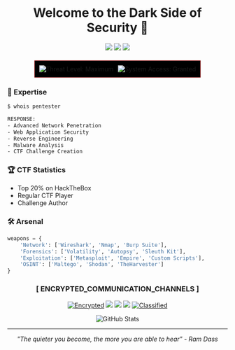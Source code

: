 <h1 align="center">Welcome to the Dark Side of Security 🔐</h1>

<p align="center">
  <img src="https://img.shields.io/badge/Role-Penetration%20Tester-800000">
  <img src="https://img.shields.io/badge/Focus-Red%20Team-800000">
  <img src="https://img.shields.io/badge/CTF-Active%20Player-800000">
</p>

<!-- Dark Metrics -->
<div style="
  background-color: #000000; 
  border: 1px solid #800000; 
  padding: 10px; 
  display: flex; 
  justify-content: center; 
  align-items: center; 
  gap: 10px; margin: 20px auto;
  width: fit-content;">
  
  <img src="https://img.shields.io/badge/THREAT%20LEVEL-MAXIMUM-800000?style=for-the-badge&logo=hackaday&logoColor=800000" alt="Threat Level: Maximum">
  <img src="https://img.shields.io/badge/SYSTEM%20ACCESS-GRANTED-800000?style=for-the-badge&logo=tor-browser&logoColor=800000" alt="System Access: Granted">
</div>

### 🎯 Expertise

```bash
$ whois pentester

RESPONSE:
- Advanced Network Penetration
- Web Application Security
- Reverse Engineering
- Malware Analysis
- CTF Challenge Creation
```

### 🏆 CTF Statistics
- Top 20% on HackTheBox
- Regular CTF Player
- Challenge Author

### 🛠 Arsenal
```python
weapons = {
    'Network': ['Wireshark', 'Nmap', 'Burp Suite'],
    'Forensics': ['Volatility', 'Autopsy', 'Sleuth Kit'],
    'Exploitation': ['Metasploit', 'Empire', 'Custom Scripts'],
    'OSINT': ['Maltego', 'Shodan', 'TheHarvester']
}
```
<!-- Encrypted Channels -->
<div align="center">

### [ ENCRYPTED_COMMUNICATION_CHANNELS ]

[![Encrypted](https://img.shields.io/badge/-ENCRYPTED-000000?style=for-the-badge&logo=tor-browser&logoColor=800000)](https://[REDACTED])
[![](https://img.shields.io/badge/BITCOIN_WALLET-black?style=for-the-badge&logo=bitcoin&logoColor=FF0000)](https://www.blockchain.com/btc/address/bc1qj3hdsk2tfkghzlt7n9pxrv9aackfydhyy0tvfx5r3ejzts7ezt3sz8q284)
[![](https://img.shields.io/badge/PROTONMAIL-black?style=for-the-badge&logo=protonmail&logoColor=FF0000)](mailto:muqrni@proton.me)
[![](https://img.shields.io/badge/TELEGRAM-black?style=for-the-badge&logo=telegram&logoColor=FF0000)](https://t.me/munx64)
[![Classified](https://img.shields.io/badge/-CLASSIFIED-000000?style=for-the-badge&logo=discord&logoColor=800000)](https://discord.gg/HGPBqAaufN)
</div>
<p align="center">
  <img src="https://github-readme-stats.vercel.app/api?username=YOURUSERNAME&show_icons=true&theme=dark&title_color=800000&icon_color=800000&text_color=ffffff&bg_color=000000" alt="GitHub Stats">
</p>

---
<p align="center">
<i>"The quieter you become, the more you are able to hear" - Ram Dass</i>
</p>
